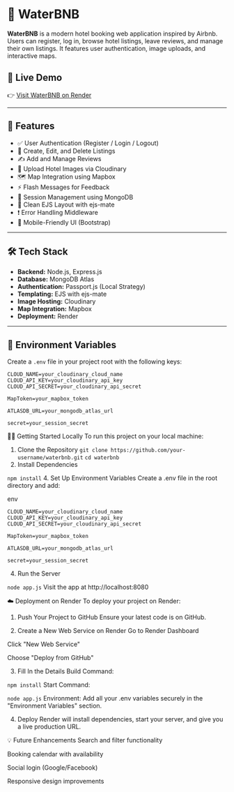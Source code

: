 # 🌊 WaterBNB

**WaterBNB** is a modern hotel booking web application inspired by Airbnb. Users can register, log in, browse hotel listings, leave reviews, and manage their own listings. It features user authentication, image uploads, and interactive maps.

## 🚀 Live Demo

👉 [Visit WaterBNB on Render](https://waterbnb-j6kk.onrender.com)

---

## 📸 Features

- ✅ User Authentication (Register / Login / Logout)
- 🏨 Create, Edit, and Delete Listings
- ✍️ Add and Manage Reviews
- 📸 Upload Hotel Images via Cloudinary
- 🗺️ Map Integration using Mapbox
- ⚡ Flash Messages for Feedback
- 🧠 Session Management using MongoDB
- 🧱 Clean EJS Layout with ejs-mate
- ❗ Error Handling Middleware
- 📱 Mobile-Friendly UI (Bootstrap)

---

## 🛠️ Tech Stack

- **Backend:** Node.js, Express.js
- **Database:** MongoDB Atlas
- **Authentication:** Passport.js (Local Strategy)
- **Templating:** EJS with ejs-mate
- **Image Hosting:** Cloudinary
- **Map Integration:** Mapbox
- **Deployment:** Render

---

## 🔐 Environment Variables

Create a `.env` file in your project root with the following keys:

```env
CLOUD_NAME=your_cloudinary_cloud_name
CLOUD_API_KEY=your_cloudinary_api_key
CLOUD_API_SECRET=your_cloudinary_api_secret

MapToken=your_mapbox_token

ATLASDB_URL=your_mongodb_atlas_url

secret=your_session_secret
```
🧑‍💻 Getting Started Locally
To run this project on your local machine:

1. Clone the Repository
```git clone https://github.com/your-username/waterbnb.git```
```cd waterbnb```
3. Install Dependencies

```npm install```
4. Set Up Environment Variables
Create a .env file in the root directory and add:

env
```
CLOUD_NAME=your_cloudinary_cloud_name
CLOUD_API_KEY=your_cloudinary_api_key
CLOUD_API_SECRET=your_cloudinary_api_secret

MapToken=your_mapbox_token

ATLASDB_URL=your_mongodb_atlas_url

secret=your_session_secret
```
4. Run the Server

```node app.js```
Visit the app at http://localhost:8080

☁️ Deployment on Render
To deploy your project on Render:

1. Push Your Project to GitHub
Ensure your latest code is on GitHub.

2. Create a New Web Service on Render
Go to Render Dashboard

Click "New Web Service"

Choose "Deploy from GitHub"

3. Fill In the Details
Build Command:

```npm install```
Start Command:


```node app.js```
Environment:
Add all your .env variables securely in the "Environment Variables" section.

4. Deploy
Render will install dependencies, start your server, and give you a live production URL.

💡 Future Enhancements
Search and filter functionality

Booking calendar with availability

Social login (Google/Facebook)

Responsive design improvements


